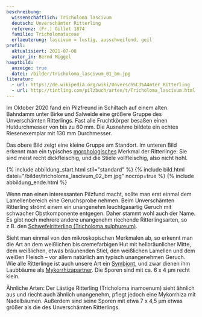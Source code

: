 ```yaml
---
beschreibung:
  wissenschaftlich: Tricholoma lascivum
  deutsch: Unverschämter Ritterling
  referenz: (Fr.) Gillet 1874
  familie: Tricholomataceae
  erlaeuterung: lascivum = lustig, ausschweifend, geil
profil:
  aktualisiert: 2021-07-08
  autor_in: Bernd Miggel
hauptbild:
  anzeige: true
  datei: /bilder/tricholoma_lascivum_01_bm.jpg
literatur:
  - url: https://de.wikipedia.org/wiki/Unversch%C3%A4mter_Ritterling
  - url: http://tintling.com/pilzbuch/arten/t/Tricholoma_lascivum.html
---
```

Im Oktober 2020 fand ein Pilzfreund in Schiltach auf einem alten Bahndamm unter Birke und Salweide eine größere Gruppe des Unverschämten Ritterlings. Fast alle Fruchtkörper besaßen einen Hutdurchmesser von bis zu 60 mm. Die Ausnahme bildete ein echtes Riesenexemplar mit 130 mm Durchmesser.

Das obere Bild zeigt eine kleine Gruppe am Standort. Im unteren Bild erkennt man ein typisches [morphologisches](Morphologie "Glossar") Merkmal der Ritterlinge: Sie sind meist recht dickfleischig, und die Stiele vollfleischig, also nicht hohl.

{% include abbildung_start.html stil="standard" %}
{% include bild.html datei="/bilder/tricholoma_lascivum_02_bm.jpg" nocrop=true %}
{% include abbildung_ende.html %}

Wenn man einen interessanten Pilzfund macht, sollte man erst einmal dem Lamellenbereich eine Geruchsprobe nehmen. Beim Unverschämten Ritterling strömt einem ein unangenehm leuchtgasartig Geruch mit schwacher Obstkomponente entgegen. Daher stammt wohl auch der Name. Es gibt noch mehrere andere unangenehm riechende Ritterlingsarten, so z.B. den [Schwefelritterling (Tricholoma sulphureum)](/pilze/tricholoma-sulphureum-schwefelritterling).

Sieht man einmal von den mikroskopischen Merkmalen ab, so erkennt man die Art an dem weißlichen bis cremefarbigen Hut mit hellbräunlicher Mitte, dem weißlichen, etwas bräunenden Stiel, den weißlichen Lamellen und dem weißen Fleisch – vor allem natürlich am typisch unangenehmen Geruch.
Wie alle Ritterlinge ist auch unsere Art ein [Symbiont](Symbiose "Glossar"), und zwar dienen ihm Laubbäume als [Mykorrhizapartner](Mykorrhiza "Glossar"). Die Sporen sind mit ca. 6 x 4 µm recht klein.

Ähnliche Arten:
Der Lästige Ritterling (Tricholoma inamoenum) sieht ähnlich aus und riecht auch ähnlich unangenehm, pflegt jedoch eine Mykorrhiza mit Nadelbäumen. Außerdem sind seine Sporen mit etwa 7 x 4,5 µm etwas größer als die des Unverschämten Ritterlings.